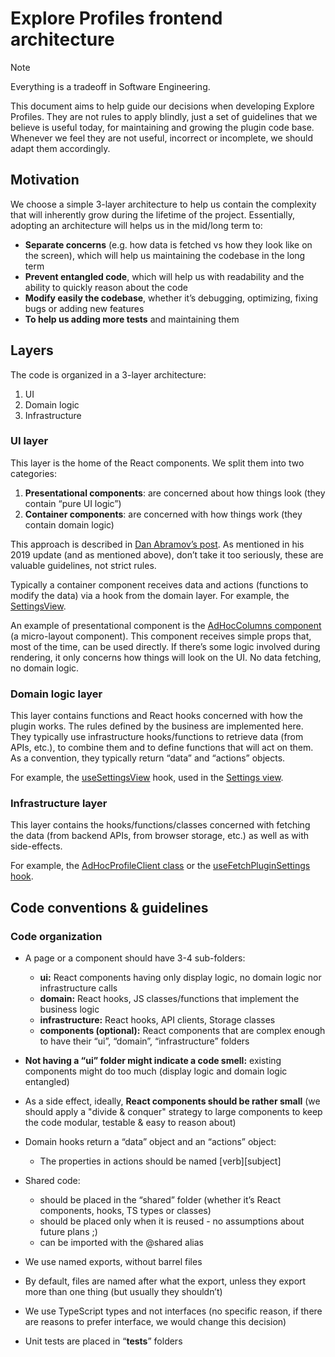 # Explore Profiles frontend architecture

> [!NOTE]
> Everything is a tradeoff in Software Engineering.

This document aims to help guide our decisions when developing Explore Profiles. They are not rules to apply blindly, just a set of guidelines that we believe is useful today, for maintaining and growing the plugin code base. Whenever we feel they are not useful, incorrect or incomplete, we should adapt them accordingly.

## Motivation

We choose a simple 3-layer architecture to help us contain the complexity that will inherently grow during the lifetime of the project. Essentially, adopting an architecture will helps us in the mid/long term to:

- **Separate concerns** (e.g. how data is fetched vs how they look like on the screen), which will help us maintaining the codebase in the long term
- **Prevent entangled code**, which will help us with readability and the ability to quickly reason about the code
- **Modify easily the codebase**, whether it’s debugging, optimizing, fixing bugs or adding new features
- **To help us adding more tests** and maintaining them

## Layers

The code is organized in a 3-layer architecture:

1. UI
2. Domain logic
3. Infrastructure

### UI layer

This layer is the home of the React components. We split them into two categories:

1. **Presentational components**: are concerned about how things look (they contain “pure UI logic”)
2. **Container components**: are concerned with how things work (they contain domain logic)

This approach is described in [Dan Abramov’s post](https://medium.com/@dan_abramov/smart-and-dumb-components-7ca2f9a7c7d0). As mentioned in his 2019 update (and as mentioned above), don’t take it too seriously, these are valuable guidelines, not strict rules.

Typically a container component receives data and actions (functions to modify the data) via a hook from the domain layer. For example, the [SettingsView](../src/pages/SettingsView/SettingsView.tsx).

An example of presentational component is the [AdHocColumns component](../src/pages/AdHocView/ui/AdHocColums.tsx) (a micro-layout component). This component receives simple props that, most of the time, can be used directly. If there’s some logic involved during rendering, it only concerns how things will look on the UI. No data fetching, no domain logic.

### Domain logic layer

This layer contains functions and React hooks concerned with how the plugin works. The rules defined by the business are implemented here. They typically use infrastructure hooks/functions to retrieve data (from APIs, etc.), to combine them and to define functions that will act on them. As a convention, they typically return “data” and “actions” objects.

For example, the [useSettingsView](../src/pages/SettingsView/domain/useSettingsView.ts) hook, used in the [Settings view](../src/pages/SettingsView/SettingsView.tsx).

### Infrastructure layer

This layer contains the hooks/functions/classes concerned with fetching the data (from backend APIs, from browser storage, etc.) as well as with side-effects.

For example, the [AdHocProfileClient class](../src/pages/AdHocView/infrastructure/adHocProfileClient.ts) or the [useFetchPluginSettings hook](../src/shared/infrastructure/settings/useFetchPluginSettings.ts).

## Code conventions & guidelines

### Code organization

- A page or a component should have 3-4 sub-folders:

  - **ui:** React components having only display logic, no domain logic nor infrastructure calls
  - **domain:** React hooks, JS classes/functions that implement the business logic
  - **infrastructure:** React hooks, API clients, Storage classes
  - **components (optional):** React components that are complex enough to have their “ui”, “domain”, “infrastructure” folders

- **Not having a “ui” folder might indicate a code smell:** existing components might do too much (display logic and domain logic entangled)
- As a side effect, ideally, **React components should be rather small** (we should apply a "divide & conquer" strategy to large components to keep the code modular, testable & easy to reason about)
- Domain hooks return a “data” object and an “actions” object:
  - The properties in actions should be named [verb][subject]
- Shared code:
  - should be placed in the “shared” folder (whether it’s React components, hooks, TS types or classes)
  - should be placed only when it is reused - no assumptions about future plans ;)
  - can be imported with the @shared alias
- We use named exports, without barrel files
- By default, files are named after what the export, unless they export more than one thing (but usually they shouldn’t)
- We use TypeScript types and not interfaces (no specific reason, if there are reasons to prefer interface, we would change this decision)
- Unit tests are placed in “**tests**” folders
